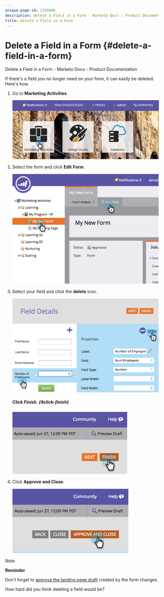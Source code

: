 ```yaml
---
unique-page-id: 2359606
description: Delete a Field in a Form - Marketo Docs - Product Documentation
title: Delete a Field in a Form
---
```


# Delete a Field in a Form {#delete-a-field-in-a-form}

Delete a Field in a Form - Marketo Docs - Product Documentation

If there's a field you no longer need on your form, it can easily be deleted. Here's how.

1. Go to **Marketing** **Activities**.

   ![](assets/login-marketing-activities-2.png)

1. Select the form and click **Edit** **Form**. 

   ![](assets/image2014-9-15-15-3a43-3a36.png)

1. Select your field and click the **delete** icon.

   ![](assets/image2014-9-15-15-3a43-3a54.png)

   ##### Click Finish. {#click-finish}

   ![](assets/image2014-9-15-15-3a44-3a16.png)

1. Click **Approve and Close.**

   ![](assets/image2014-9-15-15-3a44-3a28.png)

>[!NOTE]
>
>**Reminder**
>
>Don't forget to [approve the landing page draft](../../../../product-docs/demand-generation/landing-pages/understanding-landing-pages/approve-unapprove-or-delete-a-landing-page.md) created by the form changes.

How hard did you think deleting a field would be? 